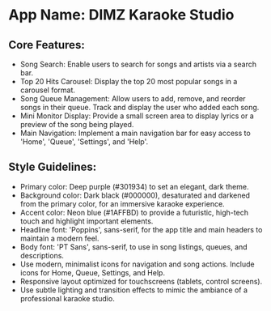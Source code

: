 # **App Name**: DIMZ Karaoke Studio

## Core Features:

- Song Search: Enable users to search for songs and artists via a search bar.
- Top 20 Hits Carousel: Display the top 20 most popular songs in a carousel format.
- Song Queue Management: Allow users to add, remove, and reorder songs in their queue. Track and display the user who added each song.
- Mini Monitor Display: Provide a small screen area to display lyrics or a preview of the song being played.
- Main Navigation: Implement a main navigation bar for easy access to 'Home', 'Queue', 'Settings', and 'Help'.

## Style Guidelines:

- Primary color: Deep purple (#301934) to set an elegant, dark theme.
- Background color: Dark black (#000000), desaturated and darkened from the primary color, for an immersive karaoke experience.
- Accent color: Neon blue (#1AFFBD) to provide a futuristic, high-tech touch and highlight important elements.
- Headline font: 'Poppins', sans-serif, for the app title and main headers to maintain a modern feel.
- Body font: 'PT Sans', sans-serif, to use in song listings, queues, and descriptions.
- Use modern, minimalist icons for navigation and song actions. Include icons for Home, Queue, Settings, and Help.
- Responsive layout optimized for touchscreens (tablets, control screens).
- Use subtle lighting and transition effects to mimic the ambiance of a professional karaoke studio.